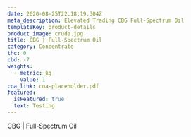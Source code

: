 ```yaml
---
date: 2020-08-25T22:18:19.304Z
meta_description: Elevated Trading CBG Full-Spectrum Oil
templateKey: product-details
product_image: crude.jpg
title: CBG | Full-Spectrum Oil
category: Concentrate
thc: 0
cbd: -7
weights:
  - metric: kg
    value: 1
coa_link: coa-placeholder.pdf
featured:
  isFeatured: true
  text: Testing
---
```


CBG | Full-Spectrum Oil
